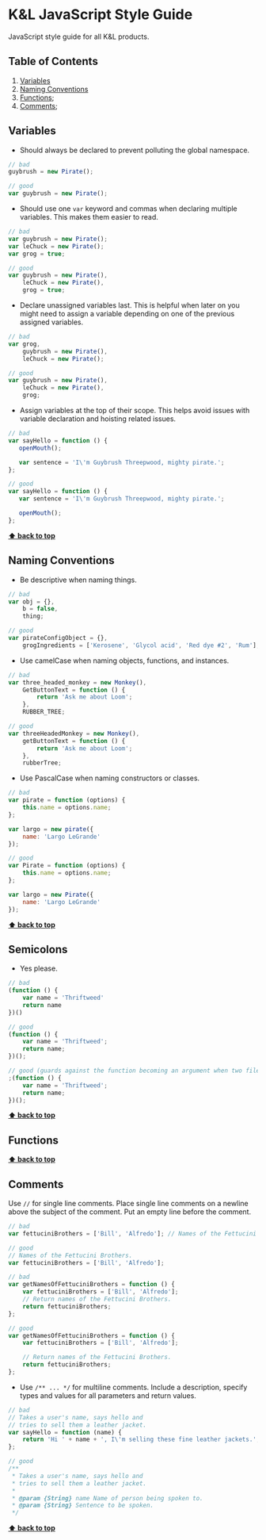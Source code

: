 # K&L JavaScript Style Guide

JavaScript style guide for all K&amp;L products.

## Table of Contents

1. [Variables](#variables)
2. [Naming Conventions](#naming-conventions)
3. [Functions](#functions);
4. [Comments](#comments);

## Variables
- Should always be declared to prevent polluting the global namespace.
```javascript
// bad
guybrush = new Pirate();

// good
var guybrush = new Pirate();
```

- Should use one `var` keyword and commas when declaring multiple variables. This makes them easier to read.
```javascript
// bad
var guybrush = new Pirate();
var leChuck = new Pirate();
var grog = true;

// good
var guybrush = new Pirate(),
    leChuck = new Pirate(),
    grog = true;
```

- Declare unassigned variables last. This is helpful when later on you might need to assign a variable depending on one of the previous assigned variables.
```javascript
// bad
var grog,
    guybrush = new Pirate(),
    leChuck = new Pirate();

// good
var guybrush = new Pirate(),
    leChuck = new Pirate(),
    grog;
```

- Assign variables at the top of their scope. This helps avoid issues with variable declaration and hoisting related issues.
```javascript
// bad
var sayHello = function () {
   openMouth();

   var sentence = 'I\'m Guybrush Threepwood, mighty pirate.';
};

// good
var sayHello = function () {
   var sentence = 'I\'m Guybrush Threepwood, mighty pirate.';

   openMouth();
};
```
**[⬆ back to top](#table-of-contents)**

## Naming Conventions
- Be descriptive when naming things.
```javascript
// bad
var obj = {},
    b = false,
    thing;

// good
var pirateConfigObject = {},
    grogIngredients = ['Kerosene', 'Glycol acid', 'Red dye #2', 'Rum'];
```

- Use camelCase when naming objects, functions, and instances.
```javascript
// bad
var three_headed_monkey = new Monkey(),
    GetButtonText = function () {
        return 'Ask me about Loom';
    },
    RUBBER_TREE;

// good
var threeHeadedMonkey = new Monkey(),
    getButtonText = function () {
        return 'Ask me about Loom';
    },
    rubberTree;
```

- Use PascalCase when naming constructors or classes.
```javascript
// bad
var pirate = function (options) {
    this.name = options.name;
};

var largo = new pirate({
    name: 'Largo LeGrande'
});

// good
var Pirate = function (options) {
    this.name = options.name;
}; 

var largo = new Pirate({
    name: 'Largo LeGrande' 
});
```
**[⬆ back to top](#table-of-contents)**

## Semicolons
- Yes please.
```javascript
// bad
(function () {
    var name = 'Thriftweed'
    return name
})()

// good
(function () {
    var name = 'Thriftweed';
    return name;
})();

// good (guards against the function becoming an argument when two files with IIFEs are concatenated)
;(function () {
    var name = 'Thriftweed';
    return name;
})();
```
**[⬆ back to top](#table-of-contents)**

## Functions
**[⬆ back to top](#table-of-contents)**

## Comments
Use `//` for single line comments. Place single line comments on a newline above the subject of the comment. Put an empty line before the comment.
```javascript
// bad
var fettuciniBrothers = ['Bill', 'Alfredo']; // Names of the Fettucini Brothers.

// good
// Names of the Fettucini Brothers.
var fettuciniBrothers = ['Bill', 'Alfredo']; 

// bad
var getNamesOfFettuciniBrothers = function () {
    var fettuciniBrothers = ['Bill', 'Alfredo']; 
    // Return names of the Fettucini Brothers.
    return fettuciniBrothers;
};

// good
var getNamesOfFettuciniBrothers = function () {
    var fettuciniBrothers = ['Bill', 'Alfredo']; 

    // Return names of the Fettucini Brothers.
    return fettuciniBrothers;
};
```

- Use `/** ... */` for multiline comments. Include a description, specify types and values for all parameters and return values.
```javascript
// bad
// Takes a user's name, says hello and
// tries to sell them a leather jacket.
var sayHello = function (name) {
    return 'Hi ' + name + ', I\'m selling these fine leather jackets.';
};

// good
/**
 * Takes a user's name, says hello and
 * tries to sell them a leather jacket.
 *
 * @param {String} name Name of person being spoken to.
 * @param {String} Sentence to be spoken.
 */
```
**[⬆ back to top](#table-of-contents)**
